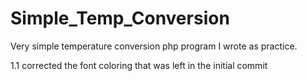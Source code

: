 # Simple_Temp_Conversion
Very simple temperature conversion php program I wrote as practice.

1.1 corrected the font coloring that was left in the initial commit
